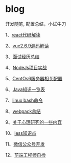 # blog
开发随笔, 配置总结，小试牛刀

1、[react代码解读](./react源码解读)

2、[vue2.6.9源码解读](./vue2.6.9源码解读)

3、[面试经历总结](./面试题)

4、[NodeJs项目实战](./nodejs)

5、[CentOs6服务器相关配置](./Centos配置)

6、[Java知识一览表](./java)

7、[linux bash命令](./bash)

8、[webpack总结](./webpack)

9、[关于心理研究的一些内容](./psychology)

10、[less知识点](./less)

11、[微信公众号开发](./微信公众号开发)

12、[前端工程师自检](./前端知识自检单)


